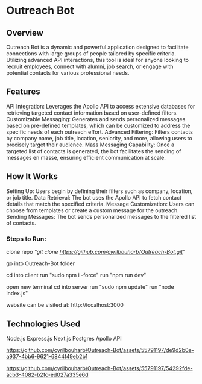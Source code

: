 # Outreach Bot
## Overview
Outreach Bot is a dynamic and powerful application designed to facilitate connections with large groups of people tailored by specific criteria. Utilizing advanced API interactions, this tool is ideal for anyone looking to recruit employees, connect with alumni, job search, or engage with potential contacts for various professional needs.

## Features
API Integration: Leverages the Apollo API to access extensive databases for retrieving targeted contact information based on user-defined filters.
Customizable Messaging: Generates and sends personalized messages based on pre-defined templates, which can be customized to address the specific needs of each outreach effort.
Advanced Filtering: Filters contacts by company name, job title, location, seniority, and more, allowing users to precisely target their audience.
Mass Messaging Capability: Once a targeted list of contacts is generated, the bot facilitates the sending of messages en masse, ensuring efficient communication at scale.
## How It Works
Setting Up: Users begin by defining their filters such as company, location, or job title.
Data Retrieval: The bot uses the Apollo API to fetch contact details that match the specified criteria.
Message Customization: Users can choose from templates or create a custom message for the outreach.
Sending Messages: The bot sends personalized messages to the filtered list of contacts.

### Steps to Run:

clone repo *"git clone https://github.com/cyrilbouharb/Outreach-Bot.git"*

go into Outreach-Bot folder

cd into client
run "sudo npm i -force"
run "npm run dev"

open new terminal
cd into server
run "sudo npm update"
run "node index.js"

website can be visited at: http://localhost:3000
## Technologies Used
Node.js
Express.js
Next.js
Postgres
Apollo API


https://github.com/cyrilbouharb/Outreach-Bot/assets/55791197/de9d2b0e-a937-4bb6-9621-6844f49eb2b1



https://github.com/cyrilbouharb/Outreach-Bot/assets/55791197/54292fde-acb3-4082-b2fc-ed027a335e6d

